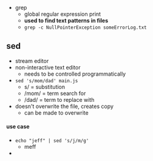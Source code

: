 - grep 
	- global regular expression print 
	- **used to find text patterns in files**
	- `grep -c NullPointerException someErrorLog.txt`

## sed
- stream editor
- non-interactive text editor
	- needs to be controlled programmatically 
- `sed 's/mom/dad' main.js`
	- s/ = substitution
	- /mom/ = term search for
	- /dad/ = term to replace with 
- doesn't overwrite the file, creates copy 
	- can be made to overwrite 

#### use case
- `echo "jeff" | sed 's/j/m/g'`
	- meff
- 